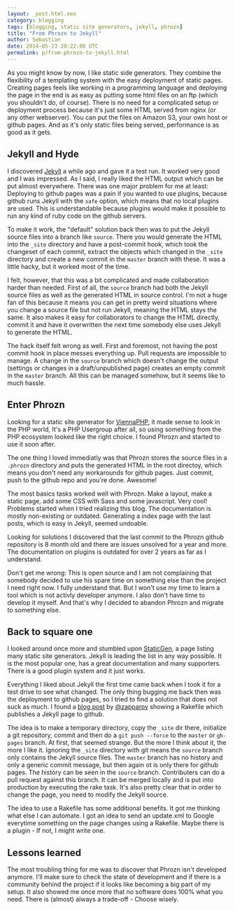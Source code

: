 ```yaml
---
layout: _post.html.eex
category: blogging
tags: [blogging, static site generators, jekyll, phrozn]
title: "From Phrozn to Jekyll"
author: Sebastian
date: 2014-05-23 20:22:00 UTC
permalink: p/from-phrozn-to-jekyll.html
---
```

As you might know by now, I like static side generators. They combine the flexibility of a templating system with the easy deployment of static pages. Creating pages feels like working in a programming language and deploying the page in the end is as easy as putting some html files on an ftp (which you shouldn't do, of course). There is no need for a complicated setup or deployment process because it's just some HTML served from nginx (or any other webserver). You can put the files on Amazon S3, your own host or github pages. And as it's only static files being served, performance is as good as it gets.

## Jekyll and Hyde

I discovered [Jekyll](http://jekyllrb.com/) a while ago and gave it a test run. It worked very good and I was impressed. As I said, I really liked the HTML output which can be put almost everywhere. There was one major problem for me at least: Deploying to github pages was a pain if you wanted to use plugins, because github runs Jekyll with the `safe` option, which means that no local plugins are used. This is understandable because plugins would make it possible to run any kind of ruby code on the github servers.

To make it work, the "default" solution back then was to put the Jekyll source files into a branch like `source`. There you would generate the HTML into the `_site` directory and have a post-commit hook, which took the changeset of each commit, extract the objects which changed in the `_site` directory and create a new commit in the `master` branch with these. It was a little hacky, but it worked most of the time.

I felt, however, that this was a bit complicated and made collaboration harder than needed. First of all, the `source` branch had both the Jekyll source files as well as the generated HTML in source control. I'm not a huge fan of this because it means you can get in pretty weird situations where you change a source file but not run Jekyll, meaning the HTML stays the same. It also makes it easy for collaborators to change the HTML directly, commit it and have it overwritten the next time somebody else uses Jekyll to generate the HTML.

The hack itself felt wrong as well. First and foremost, not having the post commit hook in place messes everything up. Pull requests are impossible to manage. A change in the `source` branch which doesn't change the output (settings or changes in a draft/unpublished page) creates an empty commit in the `master` branch. All this can be managed somehow, but it seems like to much hassle.

## Enter Phrozn

Looking for a static site generator for [ViennaPHP](http://www.viennaphp.org), it made sense to look in the PHP world, It's a PHP Usergroup after all, so using something from the PHP ecosystem looked like the right choice. I found Phrozn and started to use it soon after.

The one thing I loved immediatly was that Phrozn stores the source files in a `.phrozn` directory and puts the generated HTML in the root directoy, which means you don't need any workarounds for github pages. Just commit, push to the github repo and you're done. Awesome!

The most basics tasks worked well with Phrozn. Make a layout, make a static page, add some CSS with Sass and some javascript. Very cool! Problems started when I tried realizing this blog. The documentation is mostly non-existing or outdated. Generating a index page with the last posts, which is easy in Jekyll, seemed undoable.

Looking for solutions I discovered that the last commit to the Phrozn github repository is 8 month old and there are issues unsolved for a year and more. The documentation on plugins is outdated for over 2 years as far as I understand.

Don't get me wrong: This is open source and I am not complaining that somebody decided to use his spare time on something else than the project I need right now. I fully understand that. But I won't use my time to learn a tool which is not activly developer anymore. I also don't have time to develop it myself. And that's why I decided to abandon Phrozn and migrate to something else.

## Back to square one

I looked around once more and stumbled upon [StaticGen](http://www.staticgen.com/), a page listing many static site generators. Jekyll is leading the list in any way possible. It is the most popular one, has a great documentation and many supporters. There is a good plugin system and it just works.

Everything I liked about Jekyll the first time came back when I took it for a test drive to see what changed. The only thing bugging me back then was the deployment to github pages, so I tried to find a solution that does not suck as much. I found a [blog post](http://ixti.net/software/2013/01/28/using-jekyll-plugins-on-github-pages.html) by [@zapparov](https://twitter.com/zapparov) showing a Rakefile which publishes a Jekyll page to github. 

The idea is to make a temporary directory, copy the `_site` dir there, initialize a git repository, commit and then do a `git push --force` to the `master` or `gh-pages` branch. At first, that seemed strange. But the more I think about it, the more I like it. Ignoring the `_site` directory with git means the `source` branch only contains the Jekyll source files. The `master` branch has no history and only a generic commit message, but then again ot is only there for github pages. The history can be seen in the `source` branch. Contributers can do a pull request against this branch. It can be merged locally and is put into production by executing the rake task. It's also pretty clear that in order to change the page, you need to modify the Jekyll source.

The idea to use a Rakefile has some additional benefits. It got me thinking what else I can automate. I got an idea to send an update.xml to Google everytime something on the page changes using a Rakefile. Maybe there is a plugin - If not, I might write one.

## Lessons learned

The most troubling thing for me was to discover that Phrozn isn't developed anymore. I'll make sure to check the state of development and if there is a community behind the project if it looks like becoming a big part of my setup. It also showed me once more that no software does 100% what you need. There is (almost) always a trade-off - Choose wisely.
